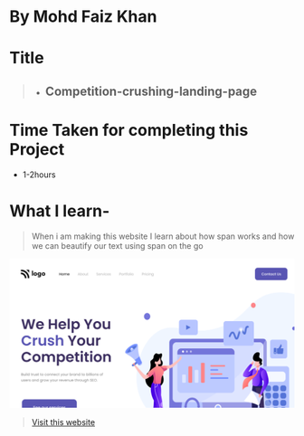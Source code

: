 
# By Mohd Faiz Khan

# Title
  > - ## Competition-crushing-landing-page

# Time Taken for completing this Project
  - 1-2hours
 
# What I learn- 
 
 > When i am making this website I learn about how span works and how we can beautify our text using span on the go
 
 
 
 
  ![Website-demo-pic](https://github.com/mfaizk/competition-crushing-landing-page-4/blob/master/thumbnail.png?raw=true)



> [Visit this website](https://competition-crushing-landing-page.netlify.app/)
